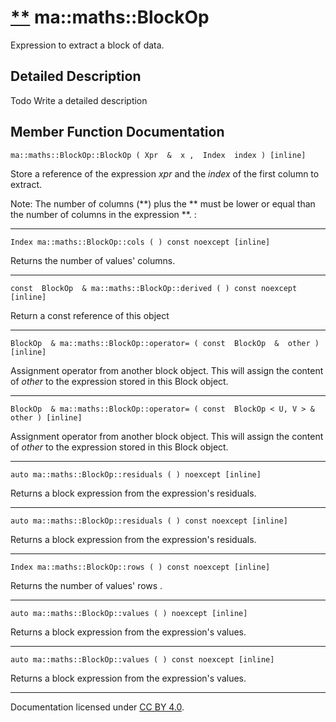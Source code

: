 [**](https://github.com/openma/openma-doc/edit/api/nightly/c++/classma_1_1maths_1_1_block_op.md "Improve this documentation")
ma::maths::BlockOp
==================

Expression to extract a block of data.

Detailed Description
--------------------

Todo
Write a detailed description

Member Function Documentation
-----------------------------

    ma::maths::BlockOp::BlockOp ( Xpr  &  x ,  Index  index ) [inline]

Store a reference of the expression *xpr* and the *index* of the first column to extract.

Note: The number of columns (**) plus the ** must be lower or equal than the number of columns in the expression **. :

------------------------------------------------------------------------

    Index ma::maths::BlockOp::cols ( ) const noexcept [inline]

Returns the number of values' columns.

------------------------------------------------------------------------

    const  BlockOp  & ma::maths::BlockOp::derived ( ) const noexcept [inline]

Return a const reference of this object

------------------------------------------------------------------------

    BlockOp  & ma::maths::BlockOp::operator= ( const  BlockOp  &  other ) [inline]

Assignment operator from another block object. This will assign the content of *other* to the expression stored in this Block object.

------------------------------------------------------------------------

    BlockOp  & ma::maths::BlockOp::operator= ( const  BlockOp < U, V > &  other ) [inline]

Assignment operator from another block object. This will assign the content of *other* to the expression stored in this Block object.

------------------------------------------------------------------------

    auto ma::maths::BlockOp::residuals ( ) noexcept [inline]

Returns a block expression from the expression's residuals.

------------------------------------------------------------------------

    auto ma::maths::BlockOp::residuals ( ) const noexcept [inline]

Returns a block expression from the expression's residuals.

------------------------------------------------------------------------

    Index ma::maths::BlockOp::rows ( ) const noexcept [inline]

Returns the number of values' rows .

------------------------------------------------------------------------

    auto ma::maths::BlockOp::values ( ) noexcept [inline]

Returns a block expression from the expression's values.

------------------------------------------------------------------------

    auto ma::maths::BlockOp::values ( ) const noexcept [inline]

Returns a block expression from the expression's values.

------------------------------------------------------------------------

Documentation licensed under [CC BY 4.0](https://creativecommons.org/licenses/by/4.0/).


